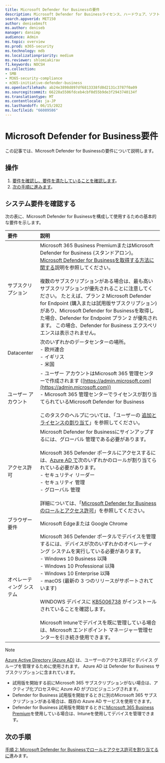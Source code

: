 ```yaml
---
title: Microsoft Defender for Businessの要件
description: Microsoft Defender for Businessライセンス、ハードウェア、ソフトウェアの要件
search.appverid: MET150
author: denisebmsft
ms.author: deniseb
manager: dansimp
audience: Admin
ms.topic: overview
ms.prod: m365-security
ms.technology: mdb
ms.localizationpriority: medium
ms.reviewer: shlomiakirav
f1.keywords: NOCSH
ms.collection:
- SMB
- M365-security-compliance
- m365-initiative-defender-business
ms.openlocfilehash: ab24e3898d897df6813338fd0d2131c3787f0a09
ms.sourcegitcommit: 66228a5506fdceb4cbf0d55b9de3f2943740134f
ms.translationtype: MT
ms.contentlocale: ja-JP
ms.lasthandoff: 06/15/2022
ms.locfileid: "66089586"
---
```

# <a name="microsoft-defender-for-business-requirements"></a>Microsoft Defender for Business要件

この記事では、Microsoft Defender for Businessの要件について説明します。

## <a name="what-to-do"></a>操作

1. [要件を確認し、要件を満たしていることを確認します](#review-the-requirements)。
2. [次の手順に進みます](#next-steps)。


## <a name="review-the-requirements"></a>システム要件を確認する

次の表に、Microsoft Defender for Businessを構成して使用するための基本的な要件を示します。

| 要件 | 説明 |
|:---|:---|
| サブスクリプション | Microsoft 365 Business PremiumまたはMicrosoft Defender for Business (スタンドアロン)。 [Microsoft Defender for Businessを取得する方法に関する](get-defender-business.md)説明を参照してください。<br/><br/>複数のサブスクリプションがある場合は、最も高いサブスクリプションが優先されることに注意してください。 たとえば、プラン 2 Microsoft Defender for Endpoint (購入または試用版サブスクリプション) があり、Microsoft Defender for Businessを取得した場合、Defender for Endpoint プラン 2 が優先されます。 この場合、Defender for Business エクスペリエンスは表示されません。  |
| Datacenter | 次のいずれかのデータセンターの場所。 <br/>- 欧州連合 <br/>- イギリス <br/>- 米国 |
| ユーザー アカウント | - ユーザー アカウントはMicrosoft 365 管理センターで作成されます ([https://admin.microsoft.com](https://admin.microsoft.com))<br/>- Microsoft 365 管理センターでライセンスが割り当てられているMicrosoft Defender for Business<br/><br/>このタスクのヘルプについては、「ユーザーの [追加とライセンスの割り当て](mdb-add-users.md)」を参照してください。 |
| アクセス許可  | Microsoft Defender for Businessにサインアップするには、グローバル 管理である必要があります。<br/><br/>Microsoft 365 Defender ポータルにアクセスするには、[Azure AD で](mdb-roles-permissions.md)次のいずれかのロールが割り当てられている必要があります。 <br/>- セキュリティ リーダー<br/>- セキュリティ 管理<br/>- グローバル 管理<br/><br/>詳細については、「[Microsoft Defender for Businessのロールとアクセス許可](mdb-roles-permissions.md)」を参照してください。 |
| ブラウザー要件 | Microsoft Edgeまたは Google Chrome |
| オペレーティング システム | Microsoft 365 Defender ポータルでデバイスを管理するには、デバイスが次のいずれかのオペレーティング システムを実行している必要があります。 <br/>- Windows 10 Business 以降 <br/>- Windows 10 Professional 以降 <br/>- Windows 10 Enterprise 以降 <br/>- macOS (最新の 3 つのリリースがサポートされています)<br/><br/>WINDOWS デバイスに [KB5006738](https://support.microsoft.com/topic/october-26-2021-kb5006738-os-builds-19041-1320-19042-1320-and-19043-1320-preview-ccbce6bf-ae00-4e66-9789-ce8e7ea35541) がインストールされていることを確認します。 <br/><br/>Microsoft Intuneでデバイスを既に管理している場合は、Microsoft エンドポイント マネージャー管理センターを引き続き使用できます。 |

> [!NOTE]
> [Azure Active Directory (Azure AD)](/azure/active-directory/fundamentals/active-directory-whatis) は、ユーザーのアクセス許可とデバイス グループを管理するために使用されます。 Azure AD は Defender for Business サブスクリプションに含まれています。 
> - 試用版を開始する前にMicrosoft 365 サブスクリプションがない場合は、アクティブ化プロセス中に Azure AD がプロビジョニングされます。 
> - Defender for Business 試用版を開始するときに別のMicrosoft 365 サブスクリプションがある場合は、既存の Azure AD サービスを使用できます。 
> - Defender for Business 試用版を開始するときに[Microsoft 365 Business Premium](../../business/index.yml)を使用している場合は、Intuneを使用してデバイスを管理できます。 

## <a name="next-steps"></a>次の手順

[手順 2: Microsoft Defender for Businessでロールとアクセス許可を割り当てるに](mdb-roles-permissions.md)進みます。
 
